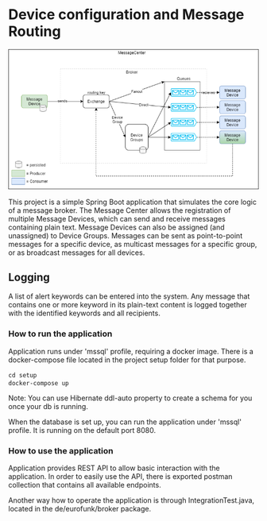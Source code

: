 # Device configuration and Message Routing

![Concept diagram](https://github.com/grolljak/broker/raw/master/src/main/resources/concept_broker.png)

This project is a simple Spring Boot application that simulates the core logic of a message
broker. The Message Center allows the registration of multiple Message Devices, which can
send and receive messages containing plain text. Message Devices can also be assigned (and
unassigned) to Device Groups. Messages can be sent as point-to-point messages for a specific
device, as multicast messages for a specific group, or as broadcast messages for all devices.

## Logging
A list of alert keywords can be entered into the system. Any message that contains one or more
keyword in its plain-text content is logged together with the identified keywords and all recipients.

### How to run the application

Application runs under 'mssql' profile, requiring a docker image. There is a docker-compose file located in the 
project setup folder for that purpose.
                
```
cd setup
docker-compose up
```
Note: You can use Hibernate ddl-auto property to create a schema for you once your db is running.

When the database is set up, you can run the application under 'mssql' profile. It is running on the default port 8080.

### How to use the application
Application provides REST API to allow basic interaction with the application. In order to easily use the API, 
there is exported postman collection that contains all available endpoints.

Another way how to operate the application is through IntegrationTest.java, located in the de/eurofunk/broker package.